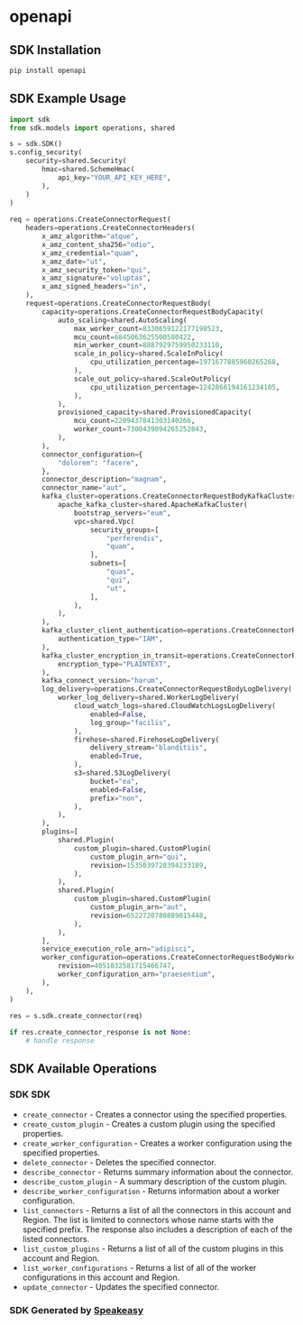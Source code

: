 # openapi

<!-- Start SDK Installation -->
## SDK Installation

```bash
pip install openapi
```
<!-- End SDK Installation -->

<!-- Start SDK Example Usage -->
## SDK Example Usage

```python
import sdk
from sdk.models import operations, shared

s = sdk.SDK()
s.config_security(
    security=shared.Security(
        hmac=shared.SchemeHmac(
            api_key="YOUR_API_KEY_HERE",
        ),
    )
)
    
req = operations.CreateConnectorRequest(
    headers=operations.CreateConnectorHeaders(
        x_amz_algorithm="atque",
        x_amz_content_sha256="odio",
        x_amz_credential="quam",
        x_amz_date="ut",
        x_amz_security_token="qui",
        x_amz_signature="voluptas",
        x_amz_signed_headers="in",
    ),
    request=operations.CreateConnectorRequestBody(
        capacity=operations.CreateConnectorRequestBodyCapacity(
            auto_scaling=shared.AutoScaling(
                max_worker_count=8330659122177198523,
                mcu_count=6845063625500580422,
                min_worker_count=8887929759950233110,
                scale_in_policy=shared.ScaleInPolicy(
                    cpu_utilization_percentage=1971677885960265268,
                ),
                scale_out_policy=shared.ScaleOutPolicy(
                    cpu_utilization_percentage=1242866194161234105,
                ),
            ),
            provisioned_capacity=shared.ProvisionedCapacity(
                mcu_count=2209437841303140266,
                worker_count=7300439094265252843,
            ),
        ),
        connector_configuration={
            "dolorem": "facere",
        },
        connector_description="magnam",
        connector_name="aut",
        kafka_cluster=operations.CreateConnectorRequestBodyKafkaCluster(
            apache_kafka_cluster=shared.ApacheKafkaCluster(
                bootstrap_servers="eum",
                vpc=shared.Vpc(
                    security_groups=[
                        "perferendis",
                        "quam",
                    ],
                    subnets=[
                        "quas",
                        "qui",
                        "ut",
                    ],
                ),
            ),
        ),
        kafka_cluster_client_authentication=operations.CreateConnectorRequestBodyKafkaClusterClientAuthentication(
            authentication_type="IAM",
        ),
        kafka_cluster_encryption_in_transit=operations.CreateConnectorRequestBodyKafkaClusterEncryptionInTransit(
            encryption_type="PLAINTEXT",
        ),
        kafka_connect_version="harum",
        log_delivery=operations.CreateConnectorRequestBodyLogDelivery(
            worker_log_delivery=shared.WorkerLogDelivery(
                cloud_watch_logs=shared.CloudWatchLogsLogDelivery(
                    enabled=False,
                    log_group="facilis",
                ),
                firehose=shared.FirehoseLogDelivery(
                    delivery_stream="blanditiis",
                    enabled=True,
                ),
                s3=shared.S3LogDelivery(
                    bucket="ea",
                    enabled=False,
                    prefix="non",
                ),
            ),
        ),
        plugins=[
            shared.Plugin(
                custom_plugin=shared.CustomPlugin(
                    custom_plugin_arn="qui",
                    revision=1535039728394233189,
                ),
            ),
            shared.Plugin(
                custom_plugin=shared.CustomPlugin(
                    custom_plugin_arn="aut",
                    revision=6522720780889015448,
                ),
            ),
        ],
        service_execution_role_arn="adipisci",
        worker_configuration=operations.CreateConnectorRequestBodyWorkerConfiguration(
            revision=4051032581715466747,
            worker_configuration_arn="praesentium",
        ),
    ),
)
    
res = s.sdk.create_connector(req)

if res.create_connector_response is not None:
    # handle response
```
<!-- End SDK Example Usage -->

<!-- Start SDK Available Operations -->
## SDK Available Operations

### SDK SDK

* `create_connector` - Creates a connector using the specified properties.
* `create_custom_plugin` - Creates a custom plugin using the specified properties.
* `create_worker_configuration` - Creates a worker configuration using the specified properties.
* `delete_connector` - Deletes the specified connector.
* `describe_connector` - Returns summary information about the connector.
* `describe_custom_plugin` - A summary description of the custom plugin.
* `describe_worker_configuration` - Returns information about a worker configuration.
* `list_connectors` - Returns a list of all the connectors in this account and Region. The list is limited to connectors whose name starts with the specified prefix. The response also includes a description of each of the listed connectors.
* `list_custom_plugins` - Returns a list of all of the custom plugins in this account and Region.
* `list_worker_configurations` - Returns a list of all of the worker configurations in this account and Region.
* `update_connector` - Updates the specified connector.

<!-- End SDK Available Operations -->

### SDK Generated by [Speakeasy](https://docs.speakeasyapi.dev/docs/using-speakeasy/client-sdks)
